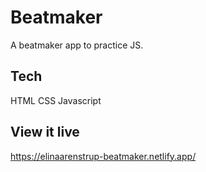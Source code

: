 # Beatmaker

A beatmaker app to practice JS.

## Tech

HTML
CSS
Javascript

## View it live

https://elinaarenstrup-beatmaker.netlify.app/
